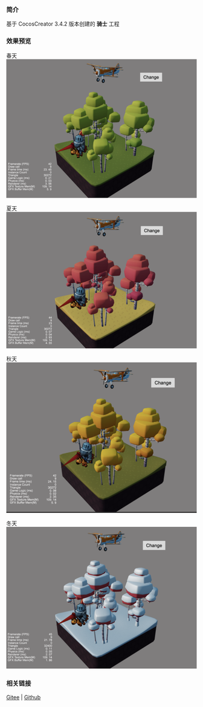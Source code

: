 ### 简介

基于 CocosCreator 3.4.2 版本创建的 **骑士** 工程

### 效果预览

春天
![image](../../image/202203/2022030511.png)

夏天
![image](../../image/202203/2022030512.png)

秋天
![image](../../image/202203/2022030513.png)

冬天
![image](../../image/202203/2022030514.png)

### 相关链接
[Gitee](https://gitee.com/mirrors_cocos-creator/example-3d/tree/v3.0/show-cases/assets/scenes) | [Github](https://github.com/cocos-creator/example-3d/tree/v3.0/show-cases/assets/scenes)